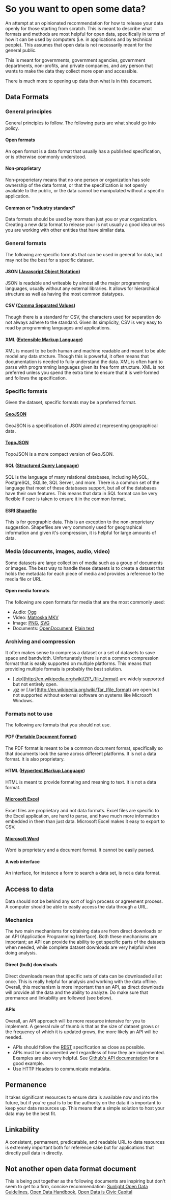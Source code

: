 # So you want to open some data?

An attempt at an opinionated recommendation for how to release your data openly for those starting from scratch.  This is meant to describe what formats and methods are most helpful for open data, specifically in terms of how it can be used by computers (i.e. in applications and by technical people).  This assumes that open data is not necessarily meant for the general public.

This is meant for governments, government agencies, government departments, non-profits, and private companies, and any person that wants to make the data they collect more open and accessible.

There is much more to opening up data then what is in this document.

## Data Formats

### General principles

General principles to follow.  The following parts are what should go into policy.

#### Open formats

An open format is a data format that usually has a published specification, or is otherwise commonly understood.

#### Non-proprietary

Non-properietary means that no one person or organization has sole ownership of the data format, or that the specification is not openly available to the public, or the data cannot be manipulated without a specific application.

#### Common or "industry standard"

Data formats should be used by more than just you or your organization.  Creating a new data format to release your is not usually a good idea unless you are working with other entities that have similar data.

### General formats

The following are specific formats that can be used in general for data, but may not be the best for a specific dataset.

#### JSON ([Javascript Object Notation](http://en.wikipedia.org/wiki/JSON))

JSON is readable and writeable by almost all the major programming languages, usually without any external libraries.  It allows for hierarchical structure as well as having the most common datatypes.

#### CSV ([Comma Separated Values](http://en.wikipedia.org/wiki/Comma-separated_values))

Though there is a standard for CSV, the characters used for separation do not always adhere to the standard.  Given its simplicity, CSV is very easy to read by programming languages and applications.

#### XML ([Extensible Markup Language](http://en.wikipedia.org/wiki/XML))

XML is meant to be both human and machine readable and meant to be able model any data strcture.  Though this is powerful, it often means that documentation is needed to fully understand the data.  XML is often hard to parse with programming languages given its free form structure.  XML is not preferred unless you spend the extra time to ensure that it is well-formed and follows the specification.

### Specific formats

Given the dataset, specific formats may be a preferred format.

#### [GeoJSON](http://en.wikipedia.org/wiki/GeoJSON)

GeoJSON is a specification of JSON aimed at representing geographical data.

#### [TopoJSON](http://en.wikipedia.org/wiki/TopoJSON)

TopoJSON is a more compact version of GeoJSON.

#### SQL ([Structured Query Language](http://en.wikipedia.org/wiki/SQL))

SQL is the language of many relational databases, including MySQL, PostgreSQL, SQLite, SQL Server, and more.  There is a common set of the language that most of these databases support, but all of the databases have their own features.  This means that data in SQL format can be very flexible if care is taken to ensure it in the common format.

#### ESRI [Shapefile](http://en.wikipedia.org/wiki/Shapefile)

This is for geographic data.  This is an exception to the non-proprietary suggestion.  Shapefiles are very commonly used for geographical information and given it's compression, it is helpful for large amounts of data.

### Media (documents, images, audio, video)

Some datasets are large collection of media such as a group of documents or images.  The best way to handle these datasets is to create a dataset that holds the metadata for each piece of media and provides a reference to the media file or URL.

#### Open media formats

The following are open formats for media that are the most commonly used:

* Audio: [Ogg](http://en.wikipedia.org/wiki/Ogg)
* Video: [Matroska MKV](http://en.wikipedia.org/wiki/Matroska)
* Image: [PNG](http://en.wikipedia.org/wiki/Portable_Network_Graphics), [SVG](http://en.wikipedia.org/wiki/Scalable_Vector_Graphics)
* Documents: [OpenDocument](http://en.wikipedia.org/wiki/OpenDocument), [Plain text](http://en.wikipedia.org/wiki/Plain_text)

### Archiving and compression

It often makes sense to compress a dataset or a set of datasets to save space and bandwidth.  Unfortunately there is not a common compression format that is easily supported on multiple platforms.  This means that providing multiple formats is probably the best solution.

* [.zip](http://en.wikipedia.org/wiki/ZIP_(file_format) are widely supported but not entirely open.
* [.gz](http://en.wikipedia.org/wiki/Gzip) or [.tar](http://en.wikipedia.org/wiki/Tar_(file_format) are open but not supported without external software on systems like Microsoft Windows.

### Formats not to use

The following are formats that you should not use.

#### PDF ([Portable Document Format](http://en.wikipedia.org/wiki/Portable_Document_Format))

The PDF format is meant to be a common document format, specifically so that documents look the same across different platforms.  It is not a data format.  It is also proprietary.

#### HTML ([Hypertext Markup Language](http://en.wikipedia.org/wiki/HTML))

HTML is meant to provide formating and meaning to text.  It is not a data format.

#### [Microsoft Excel](http://en.wikipedia.org/wiki/Microsoft_Excel)

Excel files are proprietary and not data formats.  Excel files are specific to the Excel application, are hard to parse, and have much more information embedded in them than just data.  Microsoft Excel makes it easy to export to CSV.

#### [Microsoft Word](http://en.wikipedia.org/wiki/Microsoft_Word)

Word is proprietary and a document format.  It cannot be easily parsed.

#### A web interface

An interface, for instance a form to search a data set, is not a data format.

## Access to data

Data should not be behind any sort of login process or agreement process.  A computer should be able to easily access the data through a URL.

### Mechanics

The two main mechanisms for obtaining data are from direct downloads or an API (Application Programming Interface).  Both these mechanisms are important; an API can provide the ability to get specific parts of the datasets when needed, while complete dataset downloads are very helpful when doing analysis.

#### Direct (bulk) downloads

Direct downloads mean that specific sets of data can be downloaded all at once.  This is really helpful for analysis and working with the data offline.  Overall, this mechanism is more important than an API, as direct downloads will provide all the data and the ability to analyze.  Do make sure that prermance and linkability are followed (see below).

#### APIs

Overall, an API approach will be more resource intensive for you to implement.  A general rule of thumb is that as the size of dataset grows or the frequency of which it is updated grows, the more likely an API will be needed.

* APIs should follow the [REST](http://en.wikipedia.org/wiki/Representational_state_transfer) specification as close as possible.
* APIs must be documented well regardless of how they are implemented.  Examples are also very helpful.  See [Github's API documentation](http://developer.github.com/v3/) for a good example.
* Use HTTP Headers to communicate metadata.

## Permanence

It takes significant resources to ensure data is available now and into the future, but if you're goal is to be the authority on the data it is important to keep your data resources up.  This means that a simple solution to host your data may be the best fit.

## Linkability

A consistent, permament, predicatable, and readable URL to data resources is extremely important both for reference sake but for applications that directly pull data in directly.
 
## Not another open data format document

This is being put together as the following documents are inspiring but don't seem to get to a firm, concise recommendation: [Sunlight Open Data Guidelines](http://sunlightfoundation.com/opendataguidelines/#open-formats), [Open Data Handbook](http://opendatahandbook.org/en/appendices/file-formats.html), [Open Data is Civic Capital](http://razor.occams.info/pubdocs/opendataciviccapital.html#format)
